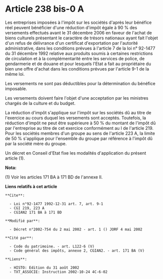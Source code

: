 # Article 238 bis-0 A

Les entreprises imposées à l'impôt sur les sociétés d'après leur bénéfice réel peuvent bénéficier d'une réduction d'impôt
égale à 90 % des versements effectués avant le 31 décembre 2006 en faveur de l'achat de biens culturels présentant le
caractère de trésors nationaux ayant fait l'objet d'un refus de délivrance d'un certificat d'exportation par l'autorité
administrative, dans les conditions prévues à l'article 7 de la loi n° 92-1477 du 31 décembre 1992 relative aux produits
soumis à certaines restrictions de circulation et à la complémentarité entre les services de police, de gendarmerie et de
douane et pour lesquels l'Etat a fait au propriétaire du bien une offre d'achat dans les conditions prévues par l'article 9-1
de la même loi.

Les versements ne sont pas déductibles pour la détermination du bénéfice imposable.

Les versements doivent faire l'objet d'une acceptation par les ministres chargés de la culture et du budget.

La réduction d'impôt s'applique sur l'impôt sur les sociétés dû au titre de l'exercice au cours duquel les versements sont
acceptés. Toutefois, la réduction d'impôt ne peut être supérieure à 50 % du montant de l'impôt dû par l'entreprise au titre
de cet exercice conformément au I de l'article 219. Pour les sociétés membres d'un groupe au sens de l'article 223 A, la
limite de 50 % s'applique pour l'ensemble du groupe par référence à l'impôt dû par la société mère du groupe.

Un décret en Conseil d'Etat fixe les modalités d'application du présent article (1).

**Nota:**

(1) Voir les articles 171 BA à 171 BD de l'annexe II.

**Liens relatifs à cet article**

	**Cite**:

	  - Loi n°92-1477 1992-12-31 art. 7, art. 9-1
	  - CGI 219, 223 A
	  - CGIAN2 171 BA à 171 BD

	**Modifié par**:

	  - Décret n°2002-754 du 2 mai 2002 - art. 1 () JORF 4 mai 2002

	**Cité par**:

	  - Code du patrimoine. - art. L122-6 (V)
	  - Code général des impôts, annexe 2, CGIAN2. - art. 171 BA (V)

	**Liens**:

	  - HISTO: Edition du 31 août 2002
	  - TXT_ASSOCIE: Instruction 2002-10-24 4C-6-02
